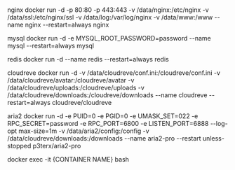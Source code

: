 #

nginx
docker run -d -p 80:80 -p 443:443 -v /data/nginx:/etc/nginx -v /data/ssl:/etc/nginx/ssl -v /data/log:/var/log/nginx -v /data/www:/www --name nginx --restart=always nginx

mysql
docker run -d -e MYSQL_ROOT_PASSWORD=password --name mysql --restart=always mysql

redis
docker run -d --name redis --restart=always redis


cloudreve
docker run -d -v /data/cloudreve/conf.ini:/cloudreve/conf.ini -v /data/cloudreve/avatar:/cloudreve/avatar -v /data/cloudreve/uploads:/cloudreve/uploads -v /data/cloudreve/downloads:/cloudreve/downloads --name cloudreve --restart=always cloudreve/cloudreve

aria2
docker run -d -e PUID=0 -e PGID=0 -e UMASK_SET=022 -e RPC_SECRET=password -e RPC_PORT=6800 -e LISTEN_PORT=6888 --log-opt max-size=1m -v /data/aria2/config:/config -v /data/cloudreve/downloads:/downloads --name aria2-pro --restart unless-stopped p3terx/aria2-pro


docker exec -it {CONTAINER NAME} bash
